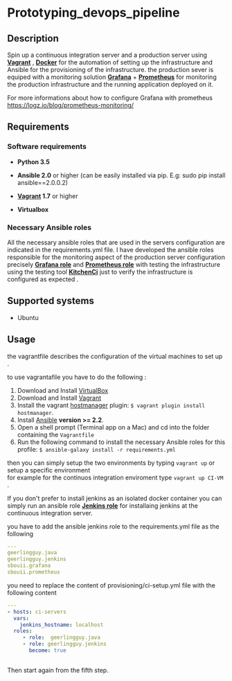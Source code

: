 # Prototyping_devops_pipeline
## Description

Spin up a continuous integration server and a production server using **[Vagrant](https://www.vagrantup.com/)** , **[Docker](https://www.docker.com/what-docker/)** for the automation of setting up the infrastructure and Ansible for the provisioning of the infrastructure.
the production sever is equiped with a monitoring solution  **[Grafana](https://grafana.com/)** + **[Prometheus](https://prometheus.io/)** for monitoring the production infrastructure and the running application deployed on it.

For more informations about how to configure Grafana with prometheus https://logz.io/blog/prometheus-monitoring/

## Requirements
### Software requirements

- **Python 3.5**

- **Ansible 2.0** or higher (can be easily installed via pip. E.g: sudo pip install ansible==2.0.0.2)

- **[Vagrant](https://www.vagrantup.com/) 1.7** or higher 

- **Virtualbox**
### Necessary Ansible roles

All the necessary ansible roles that are used in the servers configuration are indicated in the requirements.yml file.
I have developed the ansible roles responsible for the monitoring aspect of the production server configuration precisely
**[Grafana role](https://github.com/sbouii/Grafana_ansible_role)** and  **[Prometheus role](https://github.com/sbouii/Prometheus_ansible_role)** with testing the infrastructure using the testing tool **[KitchenCi](http://kitchen.ci/)** just to verify the infrastructure is configured as expected .

## Supported systems

- Ubuntu

## Usage 

the vagrantfile describes the configuration of the virtual machines to set up .

to use vagrantafile you have to do the following :

1. Download and Install [VirtualBox](https://www.virtualbox.org/wiki/Downloads)
2. Download and Install [Vagrant](https://www.vagrantup.com/downloads.html)
3. Install the vagrant [hostmanager](https://github.com/smdahlen/vagrant-hostmanager) plugin: `$ vagrant plugin install hostmanager`.
4. Install [Ansible](http://docs.ansible.com/intro_installation.html) **version >= 2.2**.
5. Open a shell prompt (Terminal app on a Mac) and cd into the folder containing the `Vagrantfile`
6. Run the following command to install the necessary Ansible roles for this profile: `$ ansible-galaxy install -r requirements.yml`

then you can simply setup the two environments by typing `vagrant up` or setup a specific environment  
for example for the continuos integration enviroment type `vagrant up CI-VM `.

If you don't prefer to install jenkins as an isolated docker container you can simply run an ansible role **[Jenkins role](https://github.com/sbouii/Jenkins_ansible_role)** for installaing jenkins at the continuous integration server.

you have to add the ansible jenkins role to the requirements.yml file as the following
```yaml
---
geerlingguy.java
geerlingguy.jenkins
sbouii.grafana
sbouii.prometheus

```

you need to replace the content of provisioning/ci-setup.yml file with the following content

```yaml
---
- hosts: ci-servers
  vars:
    jenkins_hostname: localhost
  roles: 
     - role:  geerlingguy.java
     - role: geerlingguy.jenkins
       become: true
       
```
Then start again from the fifth step.
